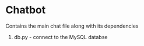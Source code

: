 # Chatbot
Contains the main chat file along with its dependencies

1. db.py - connect to the MySQL databse
